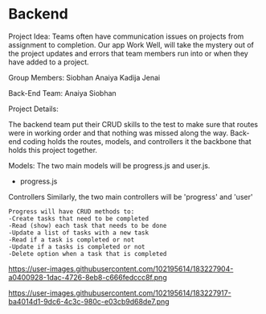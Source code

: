 # Backend

Project Idea: Teams often have communication issues on projects from assignment to completion. Our app Work Well, will take the mystery out of the project updates and errors that team members run into or when they have added to a project.

Group Members: Siobhan Anaiya Kadija Jenai

Back-End Team: Anaiya Siobhan

Project Details:

The backend team put their CRUD skills to the test to make sure that routes were in working order and that nothing was missed along the way. Back-end coding holds the routes, models, and controllers it the backbone that holds this project together.


Models:
The two main models will be progress.js and user.js.
- progress.js 

Controllers
Similarly, the two main controllers will be 'progress' and 'user'

    Progress will have CRUD methods to:
    -Create tasks that need to be completed
    -Read (show) each task that needs to be done
    -Update a list of tasks with a new task
    -Read if a task is completed or not
    -Update if a tasks is completed or not
    -Delete option when a task that is completed

 https://user-images.githubusercontent.com/102195614/183227904-a0400928-1dac-4726-8eb8-c666fedccc8f.png
 
 https://user-images.githubusercontent.com/102195614/183227917-ba4014d1-9dc6-4c3c-980c-e03cb9d68de7.png
